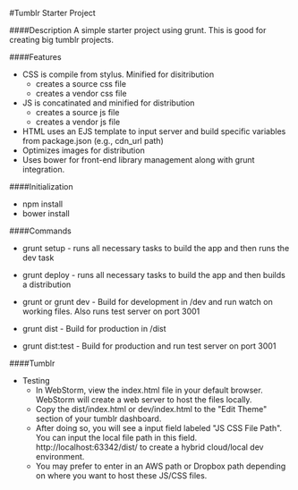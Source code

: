 #Tumblr Starter Project

####Description
A simple starter project using grunt. This is good for creating big tumblr projects.

####Features
* CSS is compile from stylus. Minified for disitribution
    * creates a source css file
    * creates a vendor css file
* JS is concatinated and minified for distribution
    * creates a source js file
    * creates a vendor js file
* HTML uses an EJS template to input server and build specific variables from package.json (e.g., cdn_url path)
* Optimizes images for distribution
* Uses bower for front-end library management along with grunt integration.




####Initialization
* npm install
* bower install


####Commands

* grunt setup - runs all necessary tasks to build the app and then runs the dev task
* grunt deploy - runs all necessary tasks to build the app and then builds a distribution

* grunt or grunt dev - Build for development in /dev and run watch on working files. Also runs test server on port 3001
* grunt dist - Build for production in /dist
* grunt dist:test - Build for production and run test server on port 3001

####Tumblr

* Testing
	* In WebStorm, view the index.html file in your default browser. WebStorm will create a web server to host the files locally.
	* Copy the dist/index.html or dev/index.html to the "Edit Theme" section of your tumblr dashboard.
	* After doing so, you will see a input field labeled "JS CSS File Path". You can input the local file path in this field.
	http://localhost:63342/dist/ to create a hybrid cloud/local dev environment.
	* You may prefer to enter in an AWS path or Dropbox path depending on where you want to host these JS/CSS files.
	